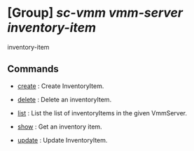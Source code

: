 # [Group] _sc-vmm vmm-server inventory-item_

inventory-item

## Commands

- [create](/Commands/sc-vmm/vmm-server/inventory-item/_create.md)
: Create InventoryItem.

- [delete](/Commands/sc-vmm/vmm-server/inventory-item/_delete.md)
: Delete an inventoryItem.

- [list](/Commands/sc-vmm/vmm-server/inventory-item/_list.md)
: List the list of inventoryItems in the given VmmServer.

- [show](/Commands/sc-vmm/vmm-server/inventory-item/_show.md)
: Get an inventory item.

- [update](/Commands/sc-vmm/vmm-server/inventory-item/_update.md)
: Update InventoryItem.
